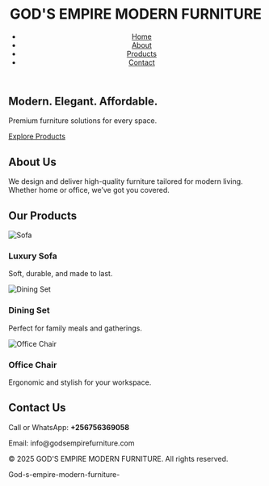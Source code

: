 <!DOCTYPE html>
<html lang="en">
<head>
  <meta charset="UTF-8" />
  <meta name="viewport" content="width=device-width, initial-scale=1.0"/>
  <title>GOD'S EMPIRE MODERN FURNITURE</title>
  <link rel="stylesheet" href="style.css" />
</head>
<body>
  <header>
    <h1>GOD'S EMPIRE MODERN FURNITURE</h1>
    <nav>
      <ul>
        <li><a href="#">Home</a></li>
        <li><a href="#about">About</a></li>
        <li><a href="#products">Products</a></li>
        <li><a href="#contact">Contact</a></li>
      </ul>
    </nav>
  </header>

  <section class="hero">
    <h2>Modern. Elegant. Affordable.</h2>
    <p>Premium furniture solutions for every space.</p>
    <a href="#products" class="btn">Explore Products</a>
  </section>

  <section id="about" class="about">
    <h2>About Us</h2>
    <p>We design and deliver high-quality furniture tailored for modern living. Whether home or office, we’ve got you covered.</p>
  </section>

  <section id="products" class="products">
    <h2>Our Products</h2>
    <div class="product-grid">
      <div class="product-card">
        <img src="https://via.placeholder.com/200x150" alt="Sofa">
        <h3>Luxury Sofa</h3>
        <p>Soft, durable, and made to last.</p>
      </div>
      <div class="product-card">
        <img src="https://via.placeholder.com/200x150" alt="Dining Set">
        <h3>Dining Set</h3>
        <p>Perfect for family meals and gatherings.</p>
      </div>
      <div class="product-card">
        <img src="https://via.placeholder.com/200x150" alt="Office Chair">
        <h3>Office Chair</h3>
        <p>Ergonomic and stylish for your workspace.</p>
      </div>
    </div>
  </section>

  <section id="contact" class="contact">
    <h2>Contact Us</h2>
    <p>Call or WhatsApp: <strong>+256756369058</strong></p>
    <p>Email: info@godsempirefurniture.com</p>
  </section>

  <footer>
    <p>&copy; 2025 GOD'S EMPIRE MODERN FURNITURE. All rights reserved.</p>
  </footer>

  <script src="script.js"></script>
</body>
</html>God-s-empire-modern-furniture-
